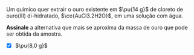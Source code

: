 Um químico quer extrair o ouro existente em $\pu{14 g}$ de cloreto de ouro(III) di-hidratado, $\ce{AuCl3.2H2O}$, em uma solução com água.

**Assinale** a alternativa que mais se aproxima da massa de ouro que pode ser obtida da amostra.

- [x] $\pu{8,0 g}$
